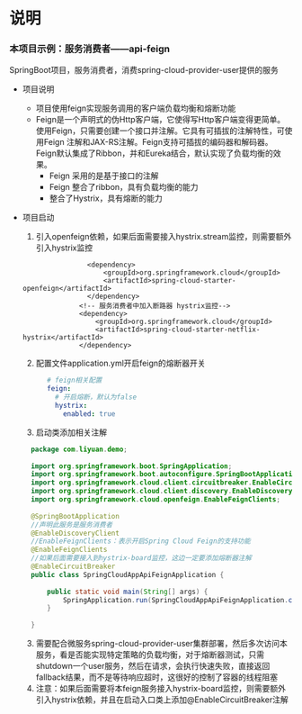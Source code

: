 # 说明

### 本项目示例：服务消费者——api-feign
SpringBoot项目，服务消费者，消费spring-cloud-provider-user提供的服务
  
* 项目说明
  - 项目使用feign实现服务调用的客户端负载均衡和熔断功能
  - Feign是一个声明式的伪Http客户端，它使得写Http客户端变得更简单。使用Feign，只需要创建一个接口并注解。它具有可插拔的注解特性，可使用Feign 注解和JAX-RS注解。Feign支持可插拔的编码器和解码器。Feign默认集成了Ribbon，并和Eureka结合，默认实现了负载均衡的效果。
    - Feign 采用的是基于接口的注解
    - Feign 整合了ribbon，具有负载均衡的能力
    - 整合了Hystrix，具有熔断的能力
     
* 项目启动
  1. 引入openfeign依赖，如果后面需要接入hystrix.stream监控，则需要额外引入hystrix监控
    ```pom
                    <dependency>
                        <groupId>org.springframework.cloud</groupId>
                        <artifactId>spring-cloud-starter-openfeign</artifactId>
                    </dependency>
                  <!-- 服务消费者中加入断路器 hystrix监控-->
                  <dependency>
                      <groupId>org.springframework.cloud</groupId>
                      <artifactId>spring-cloud-starter-netflix-hystrix</artifactId>
                  </dependency>
    ```
  2. 配置文件application.yml开启feign的熔断器开关
    ```yaml
          # feign相关配置
          feign:
            # 开启熔断，默认为false
            hystrix:
              enabled: true
    ```
  3. 启动类添加相关注解
    ```java
      package com.liyuan.demo;
      
      import org.springframework.boot.SpringApplication;
      import org.springframework.boot.autoconfigure.SpringBootApplication;
      import org.springframework.cloud.client.circuitbreaker.EnableCircuitBreaker;
      import org.springframework.cloud.client.discovery.EnableDiscoveryClient;
      import org.springframework.cloud.openfeign.EnableFeignClients;
      
      @SpringBootApplication
      //声明此服务是服务消费者
      @EnableDiscoveryClient
      //EnableFeignClients：表示开启Spring Cloud Feign的支持功能
      @EnableFeignClients
      //如果后面需要接入到hystrix-board监控，这边一定要添加熔断器注解
      @EnableCircuitBreaker
      public class SpringCloudAppApiFeignApplication {
      
          public static void main(String[] args) {
              SpringApplication.run(SpringCloudAppApiFeignApplication.class, args);
          }
      
      }
    ```
  3. 需要配合微服务spring-cloud-provider-user集群部署，然后多次访问本服务，看是否能实现特定策略的负载均衡，对于熔断器测试，只需shutdown一个user服务，然后在请求，会执行快速失败，直接返回fallback结果，而不是等待响应超时，这很好的控制了容器的线程阻塞
  4. 注意：如果后面需要将本feign服务接入hystrix-board监控，则需要额外引入hystrix依赖，并且在启动入口类上添加@EnableCircuitBreaker注解
